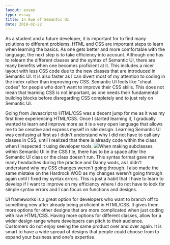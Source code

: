 ```yaml
---
layout: essay
type: essay
title: In Awe of Semantic UI
date: 2018-02-22
---
```


As a student and a future developer, it is important for to find many solutions to different
problems. HTML and CSS are important steps to learn when learning the basics. As one gets
better and more comfortable with the language, the next step is to take efficiency into account.
Although one has to relearn the different classes and the syntax of Semantic UI, there are many
benefits when one becomes proficient at it. This includes a nicer layout with less CSS code due
to the new classes that are introduced in Semantic UI. It is also faster as I can divert most of my
attention to coding in the index rather than improving my CSS. Semantic UI feels like "cheat
codes" for people who don't want to improve their CSS skills. This does not mean that learning
CSS is not important, as one needs their fundamental building blocks before disregarding CSS
completely and to just rely on Semantic UI.

Going from Javascript to HTML/CSS was a decent jump for me as it was my first time
experiencing HTML/CSS. Once I started learning it, I gradually wanted to learn and improve
more as it is a very open language that allows me to be creative and express myself in site
design. Learning Semantic UI was confusing at first as I didn't understand why I did not have to
call any classes in CSS, until I realized that there is already code within the class when I
inspected it using developer tools. <img class="ui medium left floated rounded image" src="http://www.reed-brown.com/wp-content/uploads/2015/03/boyeyes.jpg">When making subclasses within Semantic UI in the CSS file,
there has to be a space after the Semantic UI class or the class doesn't run. This syntax format
gave me many headaches during the practice and Danny wods, as I didn't understand why my
CSS changes weren't going through. I also made the same mistake on the Hardrock WOD as
my changes weren't going through again until I fixed my syntax errors. This is just a habit that I
have to learn to develop if I want to improve on my efficiency where I do not have to look for
simple syntax errors and I can focus on functions and designs. 

UI frameworks is a great option for developers who want to branch off to something new after
already being proficient in HTML/CSS. It gives them more options for other designs that are
more complicated when just coding with raw HTML/CSS. Having more options for different
classes, allow for a wider design range where developers can pitch to their audience.
Customers do not enjoy seeing the same product over and over again. It is smart to have a wide
spread of designs that people could choose from to expand your business and one's expertise.
